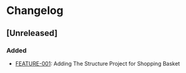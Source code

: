 # Changelog


## [Unreleased]

### Added
- [FEATURE-001](https://jira.atlassian.net/browse/FEATURE-XXX): Adding The Structure Project for Shopping Basket
